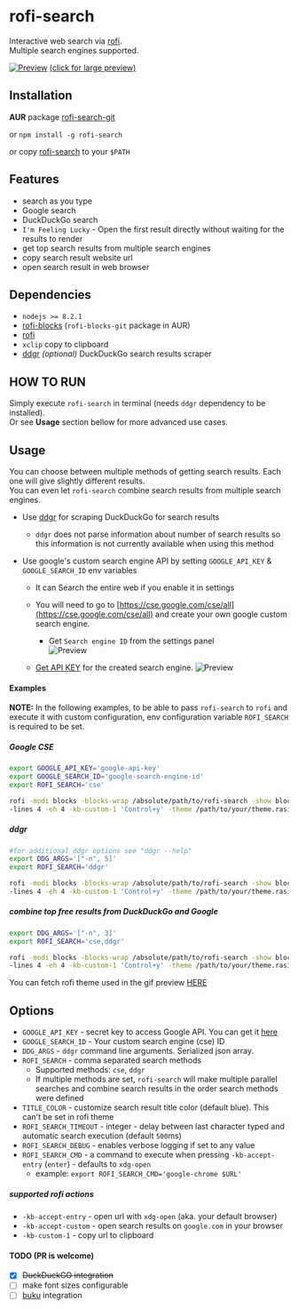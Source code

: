# rofi-search
Interactive web search via [rofi](https://github.com/DaveDavenport/rofi/).  
Multiple search engines supported.

[![Preview](https://github.com/fogine/rofi-search/blob/master/rofi-search.gif)](https://raw.githubusercontent.com/fogine/rofi-search/master/rofi-search.gif)
[(click for large preview)](https://raw.githubusercontent.com/fogine/rofi-search/master/rofi-search.gif)

Installation
-------------------
**AUR** package [rofi-search-git](https://aur.archlinux.org/packages/rofi-search-git/)  

or `npm install -g rofi-search`

or copy [rofi-search](/rofi-search) to your `$PATH`

Features
-------------------
* search as you type
* Google search
* DuckDuckGo search
* `I'm Feeling Lucky` - Open the first result directly without waiting for the results to render
* get top search results from multiple search engines
* copy search result website url
* open search result in web browser

Dependencies
-------------------
* `nodejs >= 8.2.1`
* [rofi-blocks](https://github.com/OmarCastro/rofi-blocks) (`rofi-blocks-git` package in AUR)
* [rofi](https://github.com/DaveDavenport/rofi/)
* `xclip` copy to clipboard
* [ddgr](https://github.com/jarun/ddgr) *(optional)*  DuckDuckGo search results scraper

HOW TO RUN
-------------------
Simply execute `rofi-search` in terminal (needs `ddgr` dependency to be installed).  
Or see **Usage** section bellow for more advanced use cases.

Usage
------------------

You can choose between multiple methods of getting search results. Each one will give slightly different results.  
You can even let `rofi-search` combine search results from multiple search engines.

- Use [ddgr](https://github.com/jarun/ddgr) for scraping DuckDuckGo for search results
    - `ddgr` does not parse information about number of search results
        so this information is not currently available when using this method
- Use google's custom search engine API by setting `GOOGLE_API_KEY` & `GOOGLE_SEARCH_ID` env variables

    - It can Search the entire web if you enable it in settings
    - You will need to go to [https://cse.google.com/cse/all](https://cse.google.com/cse/all) and create your own google custom search engine.
        - Get `Search engine ID` from the settings panel  
         ![Preview](https://github.com/fogine/rofi-search/blob/master/search_engine_key.png)

    - [Get API KEY](https://developers.google.com/custom-search/v1/introduction#identify_your_application_to_google_with_api_key) for the created search engine.
        ![Preview](https://github.com/fogine/rofi-search/blob/master/api_key.png)

#### Examples

**NOTE:** In the following examples, to be able to pass `rofi-search` to `rofi` and execute it with custom configuration, env configuration variable `ROFI_SEARCH` is required to be set.  

##### Google CSE
```bash
export GOOGLE_API_KEY='google-api-key'
export GOOGLE_SEARCH_ID='google-search-engine-id'
export ROFI_SEARCH='cse'

rofi -modi blocks -blocks-wrap /absolute/path/to/rofi-search -show blocks \ 
-lines 4 -eh 4 -kb-custom-1 'Control+y' -theme /path/to/your/theme.rasi
``` 

##### ddgr
```bash
#for additional ddgr options see "ddgr --help"
export DDG_ARGS='["-n", 5]'
export ROFI_SEARCH='ddgr'

rofi -modi blocks -blocks-wrap /absolute/path/to/rofi-search -show blocks \ 
-lines 4 -eh 4 -kb-custom-1 'Control+y' -theme /path/to/your/theme.rasi 
``` 

##### combine top free results from DuckDuckGo and Google
```bash
export DDG_ARGS='["-n", 3]'
export ROFI_SEARCH='cse,ddgr'

rofi -modi blocks -blocks-wrap /absolute/path/to/rofi-search -show blocks \ 
-lines 4 -eh 4 -kb-custom-1 'Control+y' -theme /path/to/your/theme.rasi
``` 

You can fetch rofi theme used in the gif preview [HERE](https://gist.github.com/fogine/b79bfdbf48ec70c698c977c13043b816)  


Options
-----------
- `GOOGLE_API_KEY` - secret key to access Google API. You can get it [here](https://developers.google.com/custom-search/v1/introduction#identify_your_application_to_google_with_api_key)
- `GOOGLE_SEARCH_ID` - Your custom search engine (cse) ID
- `DDG_ARGS` - `ddgr` command line arguments. Serialized json array.
- `ROFI_SEARCH` - comma separated search methods
    - Supported methods: `cse`, `ddgr`
    - If multiple methods are set, `rofi-search` will make multiple parallel searches
    and combine search results in the order search methods were defined
- `TITLE_COLOR` - customize search result title color (default blue).
                This can't be set in rofi theme
- `ROFI_SEARCH_TIMEOUT` - integer - delay between last character typed and automatic search execution (default `500`ms)
- `ROFI_SEARCH_DEBUG` - enables verbose logging if set to any value
- `ROFI_SEARCH_CMD` - a command to execute when pressing `-kb-accept-entry` (`enter`) - defaults to `xdg-open`
    - example: `export ROFI_SEARCH_CMD='google-chrome $URL'`

##### supported rofi actions

- `-kb-accept-entry` - open url with `xdg-open` (aka. your default browser)
- `-kb-accept-custom` - open search results on `google.com` in your browser
- `-kb-custom-1` - copy url to clipboard


#### TODO (PR is welcome)

- [x] ~~DuckDuckGO integration~~
- [ ] make font sizes configurable
- [ ] [buku](https://github.com/jarun/buku) integration
